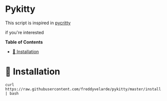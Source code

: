 # Pykitty

This script is inspired in [ pycritty ](https://github.com/antoniosarosi/pycritty/)

if you're interested

**Table of Contents**

- [:wrench: Installation](#installation)

<a id="installation"></a>

# :wrench: Installation

```shell
curl https://raw.githubusercontent.com/freddyvelarde/pykitty/master/install.sh | bash
```
